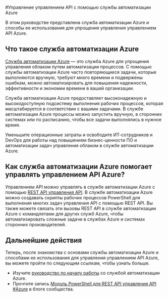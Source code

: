 <properties
	pageTitle="Управление управлением API с помощью службы автоматизации Azure"
	description="Сведения об использовании службы автоматизации Azure для управления управлением API Azure."
	services="api-management, automation"
	documentationCenter=""
	authors="csand-msft"
	manager="eamono"
	editor=""/>

<tags
	ms.service="api-management"
	ms.workload="mobile"
	ms.tgt_pltfrm="na"
	ms.devlang="na"
	ms.topic="article"
	ms.date="07/16/2015"
	ms.author="csand"/>



#Управление управлением API с помощью службы автоматизации Azure

В этом руководстве представлена служба автоматизации Azure и способы ее использования для упрощения управления управлением API Azure.

## Что такое служба автоматизации Azure

[Служба автоматизации Azure](http://azure.microsoft.com/services/automation/) — это служба Azure для упрощения управления облаком путем автоматизации процессов. С помощью службы автоматизации Azure часто повторяющиеся задачи, которые выполняются вручную, требуют много времени и подвержены ошибкам, можно автоматизировать для повышения надежности, эффективности и экономии времени в вашей организации.

Служба автоматизации Azure предоставляет высоконадежную и высокодоступную подсистему выполнения рабочих процессов, которая масштабируется в соответствии с вашими задачами. В службе автоматизации Azure процессы можно запустить вручную, в сторонних системах или по расписанию, чтобы все задачи выполнялись в нужное время.

Уменьшите операционные затраты и освободите ИТ-сотрудников и DevOps для работы над повышением бизнес-ценности ПО и автоматизации задач управления облаком в службе автоматизации Azure.


## Как служба автоматизации Azure помогает управлять управлением API Azure?

Управлением API можно управлять в службе автоматизации Azure с помощью [REST API управления API](https://msdn.microsoft.com/library/azure/dn776326.aspx). В службе автоматизации Azure можно создавать скрипты рабочих процессов PowerShell для выполнения многих задач управления API с помощью REST API. Вы также можете связать эти вызовы REST API в службе автоматизации Azure с командлетами для других служб Azure, чтобы автоматизировать сложные задачи в службах Azure и системах сторонних производителей.


## Дальнейшие действия

Теперь, после знакомства с основами службы автоматизации Azure и способами ее использования для управления управлением API Azure, вы можете пройти по следующим ссылкам, чтобы узнать больше.

* Изучите [руководство по началу работы](../automation-create-runbook-from-samples.md) со службой автоматизации Azure.
* Прочтите запись [Модуль PowerShell для REST API управления API #Azure](https://alexandrebrisebois.wordpress.com/2014/08/17/powershell-module-for-the-azure-api-management-rest-apis/) в блоге сообщества.
 

<!---HONumber=August15_HO6-->